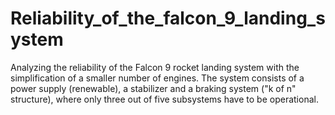 # Reliability_of_the_falcon_9_landing_system
Analyzing the reliability of the Falcon 9 rocket landing system with the simplification of a smaller number of engines. The system consists of a power supply (renewable), a stabilizer and a braking system ("k of n" structure), where only three out of five subsystems have to be operational.
